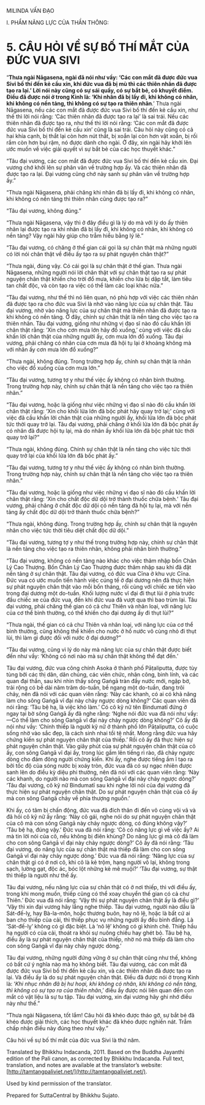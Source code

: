  

MILINDA VẤN ĐẠO

I. PHẨM NĂNG LỰC CỦA THẦN THÔNG:

# 5\. CÂU HỎI VỀ SỰ BỐ THÍ MẮT CỦA ĐỨC VUA SIVI

“**Thưa ngài Nāgasena, ngài đã nói như vầy: ‘Các con mắt đã được đức vua Sivi bố thí đến kẻ cầu xin, khi đức vua đã bị mù thì các thiên nhãn đã được tạo ra lại.’ Lời nói này cũng có sự sái quấy, có sự bắt bẻ, có khuyết điểm. Điều đã được nói ở trong Kinh là: ‘Khi nhân đã bị lấy đi, khi không có nhân, khi không có nền tảng, thì không có sự tạo ra thiên nhãn**.’ Thưa ngài Nāgasena, nếu các con mắt đã được đức vua Sivi bố thí đến kẻ cầu xin, như thế thì lời nói rằng: ‘Các thiên nhãn đã được tạo ra lại’ là sai trái. Nếu các thiên nhãn đã được tạo ra, như thế thì lời nói rằng: ‘Các con mắt đã được đức vua Sivi bố thí đến kẻ cầu xin’ cũng là sai trái. Câu hỏi này cũng có cả hai khía cạnh, bị thắt lại còn hơn nút thắt, bị xoắn lại còn hơn vật xoắn, bị rối rắm còn hơn bụi rậm, nó được dành cho ngài. Ở đây, xin ngài hãy khởi lên ước muốn về việc giải quyết vì sự bắt bẻ của các học thuyết khác.”

“Tâu đại vương, các con mắt đã được đức vua Sivi bố thí đến kẻ cầu xin. Đại vương chớ khởi lên sự phân vân về trường hợp ấy. Và các thiên nhãn đã được tạo ra lại. Đại vương cũng chớ này sanh sự phân vân về trường hợp ấy.”

“Thưa ngài Nāgasena, phải chăng khi nhân đã bị lấy đi, khi không có nhân, khi không có nền tảng thì thiên nhãn cũng được tạo ra?”

“Tâu đại vương, không đúng.”

“Thưa ngài Nāgasena, vậy thì ở đây điều gì là lý do mà với lý do ấy thiên nhãn lại được tạo ra khi nhân đã bị lấy đi, khi không có nhân, khi không có nền tảng? Vậy ngài hãy giúp cho trẫm hiểu bằng lý lẽ.”

“Tâu đại vương, có chăng ở thế gian cái gọi là sự chân thật mà những người có lời nói chân thật về điều ấy tạo ra sự phát nguyện chân thật?”

“Thưa ngài, đúng vậy. Có cái gọi là sự chân thật ở thế gian. Thưa ngài Nāgasena, những người nói lời chân thật với sự chân thật tạo ra sự phát nguyện chân thật khiến cho trời đổ mưa, khiến cho lửa bị dập tắt, làm tiêu tan chất độc, và còn tạo ra việc có thể làm các loại khác nữa.”

“Tâu đại vương, như thế thì nó liên quan, nó phù hợp với việc các thiên nhãn đã được tạo ra cho đức vua Sivi là nhờ vào năng lực của sự chân thật. Tâu đại vương, nhờ vào năng lực của sự chân thật mà thiên nhãn đã được tạo ra khi không có nền tảng. Ở đây, chính sự chân thật là nền tảng cho việc tạo ra thiên nhãn. Tâu đại vương, giống như những vị đạo sĩ nào đó cầu khấn lời chân thật rằng: ‘Xin cho cơn mưa lớn hãy đổ xuống,’ cùng với việc đã cầu khấn lời chân thật của những người ấy, cơn mưa lớn đổ xuống. Tâu đại vương, phải chăng có nhân của cơn mưa đã hội tụ lại ở khoảng không mà với nhân ấy cơn mưa lớn đổ xuống?”

“Thưa ngài, không đúng. Trong trường hợp ấy, chính sự chân thật là nhân cho việc đổ xuống của cơn mưa lớn.”

“Tâu đại vương, tương tợ y như thế việc ấy không có nhân bình thường. Trong trường hợp này, chính sự chân thật là nền tảng cho việc tạo ra thiên nhãn.”

“Tâu đại vương, hoặc là giống như việc những vị đạo sĩ nào đó cầu khấn lời chân thật rằng: ‘Xin cho khối lửa lớn đã bộc phát hãy quay trở lại;’ cùng với việc đã cầu khấn lời chân thật của những người ấy, khối lửa lớn đã bộc phát tức thời quay trở lại. Tâu đại vương, phải chăng ở khối lửa lớn đã bộc phát ấy có nhân đã được hội tụ lại, mà do nhân ấy khối lửa lớn đã bộc phát tức thời quay trở lại?”

“Thưa ngài, không đúng. Chính sự chân thật là nền tảng cho việc tức thời quay trở lại của khối lửa lớn đã bốc phát ấy.”

“Tâu đại vương, tương tợ y như thế việc ấy không có nhân bình thường. Trong trường hợp này, chính sự chân thật là nền tảng cho việc tạo ra thiên nhãn.”

“Tâu đại vương, hoặc là giống như việc những vị đạo sĩ nào đó cầu khấn lời chân thật rằng: ‘Xin cho chất độc dữ dội trở thành thuốc chữa bệnh.’ Tâu đại vương, phải chăng ở chất độc dữ dội có nền tảng đã hội tụ lại, mà với nền tảng ấy chất độc dữ dội trở thành thuốc chữa bệnh?”

“Thưa ngài, không đúng. Trong trường hợp ấy, chính sự chân thật là nguyên nhân cho việc tức thời tiêu diệt chất độc dữ dội.”

“Tâu đại vương, tương tợ y như thế trong trường hợp này, chính sự chân thật là nền tảng cho việc tạo ra thiên nhãn, không phải nhân bình thường.”

“Tâu đại vương, không có nền tảng nào khác cho việc thâm nhập bốn Chân Lý Cao Thượng. Bốn Chân Lý Cao Thượng được thâm nhập sau khi đã đặt nền tảng ở sự chân thật. Tâu đại vương, có đức vua Cīna ở khu vực Cīna. Đức vua có ước muốn tiến hành việc cúng tế ở đại dương nên đã thực hiện sự phát nguyện chân thật vào mỗi bốn tháng, rồi cùng với chiếc xe tiến vào trong đại dương một do-tuần. Khối lượng nước vĩ đại đi thụt lùi ở phía trước đầu chiếc xe của đức vua, đến khi đức vua đã vượt qua thì bao trùm lại. Tâu đại vương, phải chăng thế gian có cả chư Thiên và nhân loại, với năng lực của cơ thể bình thường, có thể khiến cho đại dương ấy đi thụt lùi?”

“Thưa ngài, thế gian có cả chư Thiên và nhân loại, với năng lực của cơ thể bình thường, cũng không thể khiến cho nước ở hồ nước vô cùng nhỏ đi thụt lùi, thì làm gì được đối với nước ở đại dương?”

“Tâu đại vương, cũng vì lý do này mà năng lực của sự chân thật được biết đến như vầy: ‘Không có nơi nào mà sự chân thật không thể đạt đến.’

Tâu đại vương, đức vua công chính Asoka ở thành phố Pāṭaliputta, được tùy tùng bởi các thị dân, dân chúng, các viên chức, nhân công, binh lính, và các quan đại thần, sau khi nhìn thấy sông Gaṅgā tràn đầy nước mới, ngập bờ, trải rộng có bề dài năm trăm do-tuần, bề ngang một do-tuần, đang trôi chảy, nên đã nói với các quan viên rằng: ‘Này các khanh, có ai có khả năng làm cho sông Gaṅgā vĩ đại này chảy ngược dòng không?’ Các quan viên đã nói rằng: ‘Tâu bệ hạ, là việc khó làm.’ Có cô kỹ nữ tên Bindumatī đứng ở ngay tại bờ sông Gaṅgā ấy đã nghe rằng: ‘Nghe nói đức vua đã nói như vầy:—Có thể làm cho sông Gaṅgā vĩ đại này chảy ngược dòng không?’ Cô ấy đã nói như vầy: ‘Chính thiếp là người kỹ nữ ở thành phố lớn Pāṭaliputta, có cuộc sống nhờ vào sắc đẹp, là cách sinh nhai tồi tệ nhất. Mong rằng đức vua hãy chứng kiến sự phát nguyện chân thật của thiếp.’ Rồi cô ấy đã thực hiện sự phát nguyện chân thật. Vào giây phút của sự phát nguyện chân thật của cô ấy, con sông Gaṅgā vĩ đại ấy, trong lúc gầm lên tiếng rì rào, đã chảy ngược dòng cho đám đông người chứng kiến. Khi ấy, nghe được tiếng ầm ĩ tạo ra bởi tốc độ của sóng nước bị xoáy tròn, đức vua đã có sự ngạc nhiên được sanh lên do điều kỳ diệu phi thường, nên đã nói với các quan viên rằng: ‘Này các khanh, do người nào mà con sông Gaṅgā vĩ đại này chảy ngược dòng?’ ‘Tâu đại vương, cô kỹ nữ Bindumatī sau khi nghe lời nói của đại vương đã thực hiện sự phát nguyện chân thật. Do sự phát nguyện chân thật của cô ấy mà con sông Gaṅgā chảy về phía thượng nguồn.’

Khi ấy, có tâm bị chấn động, đức vua đã đích thân đi đến vô cùng vội vã và đã hỏi cô kỹ nữ ấy rằng: ‘Này cô gái, nghe nói do sự phát nguyện chân thật của cô mà con sông Gaṅgā này chảy ngược dòng, có đúng không vậy?’ ‘Tâu bệ hạ, đúng vậy.’ Đức vua đã nói rắng: ‘Cô có năng lực gì về việc ấy? Ai mà tin lời nói của cô, nếu không bị điên khùng? Do năng lực gì mà cô đã làm cho con sông Gaṅgā vĩ đại này chảy ngược dòng?’ Cô ấy đã nói rằng: ‘Tâu đại vương, do năng lực của sự chân thật mà thiếp đã làm cho con sông Gaṅgā vĩ đại này chảy ngược dòng.’ Đức vua đã nói rắng: ‘Năng lực của sự chân thật gì có ở nơi cô, khi cô là kẻ trộm, hạng người vô lại, không trong sạch, lường gạt, độc ác, bóc lột những kẻ mê muội?’ ‘Tâu đại vương, sự thật thì thiếp là người như thế ấy.

Tâu đại vương, nếu năng lực của sự chân thật có ở nơi thiếp, thì với điều ấy, trong khi mong muốn, thiếp cũng có thể xoay chuyển thế gian có cả chư Thiên.’ Đức vua đã nói rắng: ‘Vậy thì sự phát nguyện chân thật ấy là điều gì?’ ‘Vậy thì xin đại vương hãy lắng nghe thiếp. Tâu đại vương, người nào dầu là Sát-đế-lỵ, hay Bà-la-môn, hoặc thương buôn, hay nô lệ, hoặc là bất cứ ai ban cho thiếp của cải, thì thiếp phục vụ những người ấy đều bình đẳng. Là ‘Sát-đế-lỵ’ không có gì đặc biệt. Là ‘nô lệ’ không có gì khinh chê. Thiếp hầu hạ người có của cải, thoát ra khỏi sự nuông chiều hay ghét bỏ. Tâu bệ hạ, điều ấy là sự phát nguyện chân thật của thiếp, nhờ nó mà thiếp đã làm cho con sông Gaṅgā vĩ đại này chảy ngược dòng.’

Tâu đại vương, những người đứng vững ở sự chân thật cũng như thế, không có bất cứ ý nghĩa nào mà họ không biết. Tâu đại vương, các con mắt đã được đức vua Sivi bố thí đến kẻ cầu xin, và các thiên nhãn đã được tạo ra lại. Và điều ấy là do sự phát nguyện chân thật. Điều đã được nói ở trong Kinh là: ‘_Khi nhục nhãn đã bị hư hoại, khi không có nhân, khi không có nền tảng, thì không có sự tạo ra của thiên nhãn_,’ điều ấy được nói liên quan đến con mắt có vật liệu là sự tu tập. Tâu đại vương, xin đại vương hãy ghi nhớ điều này như thế.”

“Thưa ngài Nāgasena, tốt lắm! Câu hỏi đã khéo được tháo gỡ, sự bắt bẻ đã khéo được giải thích, các học thuyết khác đã khéo được nghiền nát. Trẫm chấp nhận điều này đúng theo như vậy.”

Câu hỏi về sự bố thí mắt của đức vua Sivi là thứ năm.

Translated by Bhikkhu Indacanda, 2011. Based on the Buddha Jayanthi edition of the Pali canon, as corrected by Bhikkhu Indacanda. Full text, translation, and notes are available at the translator’s website: [http://tamtangpaliviet.net/](http://tamtangpaliviet.net/).

Used by kind permission of the translator.

Prepared for SuttaCentral by Bhikkhu Sujato.